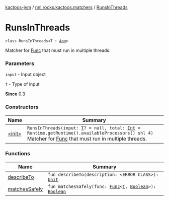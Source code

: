 [kactoos-jvm](../../index.md) / [nnl.rocks.kactoos.matchers](../index.md) / [RunsInThreads](./index.md)

# RunsInThreads

`class RunsInThreads<T : `[`Any`](https://kotlinlang.org/api/latest/jvm/stdlib/kotlin/-any/index.html)`>`

Matcher for [Func](../../nnl.rocks.kactoos/-func/index.md) that must run in multiple threads.

### Parameters

`input` - Input object

`T` - Type of input

**Since**
0.3

### Constructors

| Name | Summary |
|---|---|
| [&lt;init&gt;](-init-.md) | `RunsInThreads(input: `[`T`](index.md#T)`? = null, total: `[`Int`](https://kotlinlang.org/api/latest/jvm/stdlib/kotlin/-int/index.html)` = Runtime.getRuntime().availableProcessors() shl 4)`<br>Matcher for [Func](../../nnl.rocks.kactoos/-func/index.md) that must run in multiple threads. |

### Functions

| Name | Summary |
|---|---|
| [describeTo](describe-to.md) | `fun describeTo(description: <ERROR CLASS>): `[`Unit`](https://kotlinlang.org/api/latest/jvm/stdlib/kotlin/-unit/index.html) |
| [matchesSafely](matches-safely.md) | `fun matchesSafely(func: `[`Func`](../../nnl.rocks.kactoos/-func/index.md)`<`[`T`](index.md#T)`, `[`Boolean`](https://kotlinlang.org/api/latest/jvm/stdlib/kotlin/-boolean/index.html)`>): `[`Boolean`](https://kotlinlang.org/api/latest/jvm/stdlib/kotlin/-boolean/index.html) |
